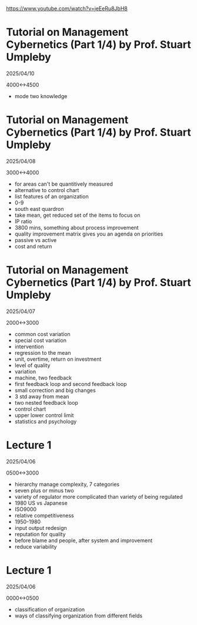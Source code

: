https://www.youtube.com/watch?v=jeEeRu8JbH8

# Tutorial on Management Cybernetics (Part 1/4) by Prof. Stuart Umpleby

2025/04/10

4000<->4500

- mode two knowledge

# Tutorial on Management Cybernetics (Part 1/4) by Prof. Stuart Umpleby

2025/04/08

3000<->4000

- for areas can't be quantitively measured
- alternative to control chart
- list features of an organization
- 0-9
- south east quardron
- take mean, get reduced set of the items to focus on
- IP ratio
- 3800 mins, something about process improvement
- quality improvement matrix gives you an agenda on priorities
- passive vs active
- cost and return

# Tutorial on Management Cybernetics (Part 1/4) by Prof. Stuart Umpleby

2025/04/07

2000<->3000

- common cost variation
- special cost variation
- intervention
- regression to the mean
- unit, overtime, return on investment
- level of quality
- variation
- machine, two feedback
- first feedback loop and second feedback loop
- small correction and big changes
- 3 std away from mean
- two nested feedback loop
- control chart
- upper lower control limit
- statistics and psychology

# Lecture 1

2025/04/06

0500<->3000

- hierarchy manage complexity, 7 categories
- seven plus or minus two
- variety of regulator more complicated than variety of being regulated
- 1980 US vs Japanese
- ISO9000
- relative competitiveness
- 1950-1980
- input output redesign
- reputation for quality
- before blame and people, after system and improvement
- reduce variability

# Lecture 1

2025/04/06

0000<->0500

- classification of organization
- ways of classifying organization from different fields
